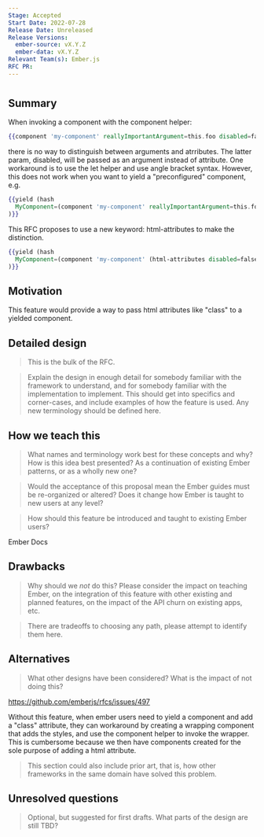 ```yaml
---
Stage: Accepted
Start Date: 2022-07-28
Release Date: Unreleased
Release Versions:
  ember-source: vX.Y.Z
  ember-data: vX.Y.Z
Relevant Team(s): Ember.js
RFC PR: 
---
```


<!--- 
Directions for above: 

Stage: Leave as is
Start Date: Fill in with today's date, YYYY-MM-DD
Release Date: Leave as is
Release Versions: Leave as is
Relevant Team(s): Fill this in with the [team(s)](README.md#relevant-teams) to which this RFC applies
RFC PR: Fill this in with the URL for the Proposal RFC PR
-->

# <RFC title>

## Summary

When invoking a component with the component helper:

```hbs
{{component 'my-component' reallyImportantArgument=this.foo disabled=false}}
```

there is no way to distinguish between arguments and atrributes. The latter param, disabled, will be passed
as an argument instead of attribute. One workaround is to use the let helper and use angle bracket syntax. However, this does not work when you want to yield a "preconfigured" component, e.g.

```hbs
{{yield (hash
  MyComponent=(component 'my-component' reallyImportantArgument=this.foo disabled=false)
)}}
```
This RFC proposes to use a new keyword: html-attributes to make the distinction. 

```hbs
{{yield (hash
  MyComponent=(component 'my-component' (html-attributes disabled=false) reallyImportantArgument=this.foo)
)}}
```

## Motivation

This feature would provide a way to pass html attributes like "class" to a yielded component. 

## Detailed design

> This is the bulk of the RFC.

> Explain the design in enough detail for somebody
familiar with the framework to understand, and for somebody familiar with the
implementation to implement. This should get into specifics and corner-cases,
and include examples of how the feature is used. Any new terminology should be
defined here.

## How we teach this

> What names and terminology work best for these concepts and why? How is this
idea best presented? As a continuation of existing Ember patterns, or as a
wholly new one?

> Would the acceptance of this proposal mean the Ember guides must be
re-organized or altered? Does it change how Ember is taught to new users
at any level?

> How should this feature be introduced and taught to existing Ember
users?

Ember Docs

## Drawbacks

> Why should we *not* do this? Please consider the impact on teaching Ember,
on the integration of this feature with other existing and planned features,
on the impact of the API churn on existing apps, etc.

> There are tradeoffs to choosing any path, please attempt to identify them here.

## Alternatives

> What other designs have been considered? What is the impact of not doing this?

https://github.com/emberjs/rfcs/issues/497

Without this feature, when ember users need to yield a component and add a "class" attribute, 
they can workaround by creating a wrapping component that adds the styles, and use the component helper to 
invoke the wrapper. This is cumbersome because we then have components created for the sole purpose of adding a html attribute.

> This section could also include prior art, that is, how other frameworks in the same domain have solved this problem.

## Unresolved questions

> Optional, but suggested for first drafts. What parts of the design are still
TBD?
